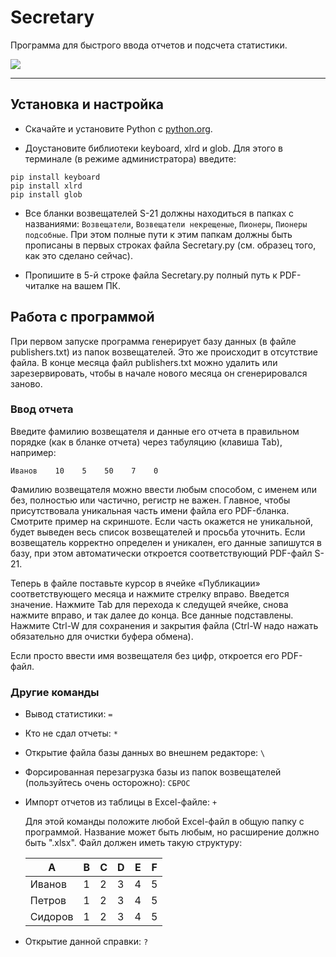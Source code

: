 # Secretary

Программа для быстрого ввода отчетов и подсчета статистики.

![](https://github.com/antorix/Secretary/blob/master/screenshot.png)

***

## Установка и настройка

* Скачайте и установите Python с [python.org](https://www.python.org/).

* Доустановите библиотеки keyboard, xlrd и glob. Для этого в терминале (в режиме администратора) введите:
```
pip install keyboard
pip install xlrd
pip install glob
```
* Все бланки возвещателей S-21 должны находиться в папках с названиями: `Возвещатели`, `Возвещатели некрещеные`, `Пионеры`, `Пионеры подсобные`. При этом полные пути к этим папкам должны быть прописаны в первых строках файла Secretary.py (см. образец того, как это сделано сейчас).

* Пропишите в 5-й строке файла Secretary.py полный путь к PDF-читалке на вашем ПК.

## Работа с программой

При первом запуске программа генерирует базу данных (в файле publishers.txt) из папок возвещателей. Это же происходит в отсутствие файла. В конце месяца файл publishers.txt можно удалить или зарезервировать, чтобы в начале нового месяца он сгенерировался заново.

### Ввод отчета

Введите фамилию возвещателя и данные его отчета в правильном порядке (как в бланке отчета) через табуляцию (клавиша Tab), например:

```
Иванов    10    5    50    7    0
```

Фамилию возвещателя можно ввести любым способом, с именем или без, полностью или частично, регистр не важен. Главное, чтобы присутствовала уникальная часть имени файла его PDF-бланка. Смотрите пример на скриншоте. Если часть окажется не уникальной, будет выведен весь список возвещателей и просьба уточнить. Если возвещатель корректно определен и уникален, его данные запишутся в базу, при этом автоматически откроется соответствующий PDF-файл S-21.

Теперь в файле поставьте курсор в ячейке «Публикации» соответствующего месяца и нажмите стрелку вправо. Введется значение. Нажмите Tab для перехода к следущей ячейке, снова нажмите вправо, и так далее до конца. Все данные подставлены. Нажмите Ctrl-W для сохранения и закрытия файла (Ctrl-W надо нажать обязательно для очистки буфера обмена).

Если просто ввести имя возвещателя без цифр, откроется его PDF-файл.

### Другие команды

* Вывод статистики: `=`

* Кто не сдал отчеты: `*`

* Открытие файла базы данных во внешнем редакторе: `\`

* Форсированная перезагрузка базы из папок возвещателей (пользуйтесь очень осторожно): `СБРОС`

* Импорт отчетов из таблицы в Excel-файле: `+`

  Для этой команды положите любой Excel-файл в общую папку с программой. Название может быть любым, но расширение должно быть ".xlsx". Файл должен иметь такую структуру:

  | A | B | C | D | E | F |
  |--------|---|---|---|---|---|
  | Иванов | 1 | 2 | 3 | 4 | 5 |
  | Петров | 1 | 2 | 3 | 4 | 5 |
  | Сидоров| 1 | 2 | 3 | 4 | 5 |

* Открытие данной справки: `?`
